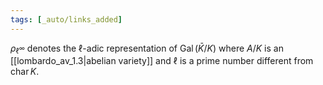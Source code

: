 ```yaml
---
tags: [_auto/links_added]
---
```

$\rho_{\ell^\infty}$ denotes the $\ell$-adic representation of $\operatorname{Gal}(\bar{K}/K)$ where $A/K$ is an [[lombardo_av_1.3|abelian variety]] and $\ell$ is a prime number different from $\operatorname{char} K$.